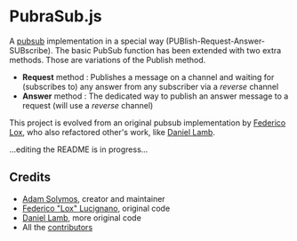 PubraSub.js
===========

A [pubsub](http://en.wikipedia.org/wiki/Publish%E2%80%93subscribe_pattern)
implementation in a special way (PUBlish-Request-Answer-SUBscribe). The basic PubSub function has been extended with two extra methods. Those are variations of the Publish method.
*	__Request__ method : Publishes a message on a channel and waiting for (subscribes to) any answer from any subscriber via a _reverse_ channel
*	__Answer__ method : The dedicated way to publish an answer message to a request (will use a _reverse_ channel)

This project is evolved from an original pubsub implementation by [Federico Lox](https://github.com/federico-lox/),
who also refactored other's work, like [Daniel Lamb](http://daniellmb.com).


...editing the README is in progress...


Credits
-------

*	[Adam Solymos](http://github.com/adamsolymos/), creator and maintainer
*	[Federico "Lox" Lucignano](https://plus.google.com/117046182016070432246 "Google profile"), original code
*	[Daniel Lamb](http://daniellmb.com), more original code
*	All the [contributors](http://github.com/federico-lox/pubsub.js/contributors "pubsub.js contributors at GitHub")
